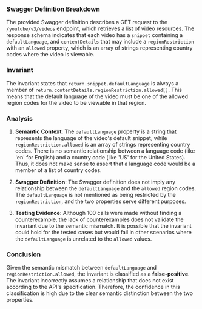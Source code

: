 ### Swagger Definition Breakdown
The provided Swagger definition describes a GET request to the `/youtube/v3/videos` endpoint, which retrieves a list of video resources. The response schema indicates that each video has a `snippet` containing a `defaultLanguage`, and `contentDetails` that may include a `regionRestriction` with an `allowed` property, which is an array of strings representing country codes where the video is viewable.

### Invariant
The invariant states that `return.snippet.defaultLanguage` is always a member of `return.contentDetails.regionRestriction.allowed[]`. This means that the default language of the video must be one of the allowed region codes for the video to be viewable in that region.

### Analysis
1. **Semantic Context**: The `defaultLanguage` property is a string that represents the language of the video's default snippet, while `regionRestriction.allowed` is an array of strings representing country codes. There is no semantic relationship between a language code (like 'en' for English) and a country code (like 'US' for the United States). Thus, it does not make sense to assert that a language code would be a member of a list of country codes.

2. **Swagger Definition**: The Swagger definition does not imply any relationship between the `defaultLanguage` and the `allowed` region codes. The `defaultLanguage` is not mentioned as being restricted by the `regionRestriction`, and the two properties serve different purposes.

3. **Testing Evidence**: Although 100 calls were made without finding a counterexample, the lack of counterexamples does not validate the invariant due to the semantic mismatch. It is possible that the invariant could hold for the tested cases but would fail in other scenarios where the `defaultLanguage` is unrelated to the `allowed` values.

### Conclusion
Given the semantic mismatch between `defaultLanguage` and `regionRestriction.allowed`, the invariant is classified as a **false-positive**. The invariant incorrectly assumes a relationship that does not exist according to the API's specification. Therefore, the confidence in this classification is high due to the clear semantic distinction between the two properties.
